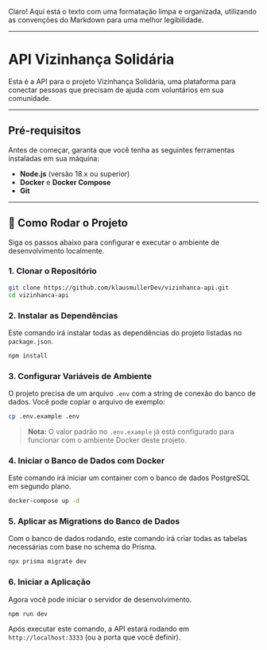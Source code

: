 Claro\! Aqui está o texto com uma formatação limpa e organizada, utilizando as convenções do Markdown para uma melhor legibilidade.

-----

# API Vizinhança Solidária

Esta é a API para o projeto Vizinhança Solidária, uma plataforma para conectar pessoas que precisam de ajuda com voluntários em sua comunidade.

-----

## Pré-requisitos

Antes de começar, garanta que você tenha as seguintes ferramentas instaladas em sua máquina:

  - **Node.js** (versão 18.x ou superior)
  - **Docker** e **Docker Compose**
  - **Git**

-----

## 🚀 Como Rodar o Projeto

Siga os passos abaixo para configurar e executar o ambiente de desenvolvimento localmente.

### 1\. Clonar o Repositório

```bash
git clone https://github.com/klausmullerDev/vizinhanca-api.git
cd vizinhanca-api
```

### 2\. Instalar as Dependências

Este comando irá instalar todas as dependências do projeto listadas no `package.json`.

```bash
npm install
```

### 3\. Configurar Variáveis de Ambiente

O projeto precisa de um arquivo `.env` com a string de conexão do banco de dados. Você pode copiar o arquivo de exemplo:

```bash
cp .env.example .env
```

> **Nota:** O valor padrão no `.env.example` já está configurado para funcionar com o ambiente Docker deste projeto.

### 4\. Iniciar o Banco de Dados com Docker

Este comando irá iniciar um container com o banco de dados PostgreSQL em segundo plano.

```bash
docker-compose up -d
```

### 5\. Aplicar as Migrations do Banco de Dados

Com o banco de dados rodando, este comando irá criar todas as tabelas necessárias com base no schema do Prisma.

```bash
npx prisma migrate dev
```

### 6\. Iniciar a Aplicação

Agora você pode iniciar o servidor de desenvolvimento.

```bash
npm run dev
```

Após executar este comando, a API estará rodando em `http://localhost:3333` (ou a porta que você definir).
